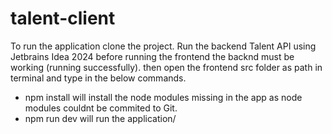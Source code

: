 # talent-client
To run the application 
clone the project. Run the backend Talent API using Jetbrains Idea 2024
before running the frontend the backnd must be working (running successfully).
then open the frontend src folder as path in terminal and type in the below commands.
* npm install
  will install the node modules missing in the app as node modules couldnt be commited to Git.
* npm run dev
  will run the application/
